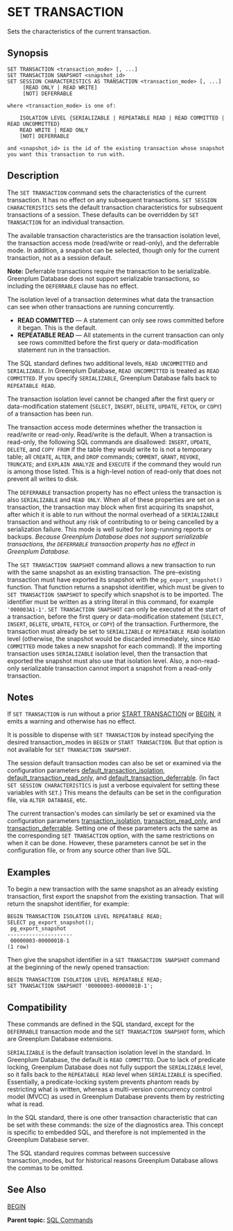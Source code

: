 # SET TRANSACTION 

Sets the characteristics of the current transaction.

## <a id="section2"></a>Synopsis 

``` {#sql_command_synopsis}
SET TRANSACTION <transaction_mode> [, ...]
SET TRANSACTION SNAPSHOT <snapshot_id>
SET SESSION CHARACTERISTICS AS TRANSACTION <transaction_mode> [, ...] 
     [READ ONLY | READ WRITE]
     [NOT] DEFERRABLE

where <transaction_mode> is one of:

    ISOLATION LEVEL {SERIALIZABLE | REPEATABLE READ | READ COMMITTED | READ UNCOMMITTED}
    READ WRITE | READ ONLY
    [NOT] DEFERRABLE

and <snapshot_id> is the id of the existing transaction whose snapshot you want this transaction to run with.
```

## <a id="section3"></a>Description 

The `SET TRANSACTION` command sets the characteristics of the current transaction. It has no effect on any subsequent transactions. `SET SESSION CHARACTERISTICS` sets the default transaction characteristics for subsequent transactions of a session. These defaults can be overridden by `SET TRANSACTION` for an individual transaction.

The available transaction characteristics are the transaction isolation level, the transaction access mode \(read/write or read-only\), and the deferrable mode. In addition, a snapshot can be selected, though only for the current transaction, not as a session default.

**Note:** Deferrable transactions require the transaction to be serializable. Greenplum Database does not support serializable transactions, so including the `DEFERRABLE` clause has no effect.

The isolation level of a transaction determines what data the transaction can see when other transactions are running concurrently.

-   **READ COMMITTED** — A statement can only see rows committed before it began. This is the default.
-   **REPEATABLE READ** — All statements in the current transaction can only see rows committed before the first query or data-modification statement run in the transaction.

The SQL standard defines two additional levels, `READ UNCOMMITTED` and `SERIALIZABLE`. In Greenplum Database, `READ UNCOMMITTED` is treated as `READ COMMITTED`. If you specify `SERIALIZABLE`, Greenplum Database falls back to `REPEATABLE READ`.

The transaction isolation level cannot be changed after the first query or data-modification statement \(`SELECT`, `INSERT`, `DELETE`, `UPDATE`, `FETCH`, or `COPY`\) of a transaction has been run.

The transaction access mode determines whether the transaction is read/write or read-only. Read/write is the default. When a transaction is read-only, the following SQL commands are disallowed: `INSERT`, `UPDATE`, `DELETE`, and `COPY FROM` if the table they would write to is not a temporary table; all `CREATE`, `ALTER`, and `DROP` commands; `COMMENT`, `GRANT`, `REVOKE`, `TRUNCATE`; and `EXPLAIN ANALYZE` and `EXECUTE` if the command they would run is among those listed. This is a high-level notion of read-only that does not prevent all writes to disk.

The `DEFERRABLE` transaction property has no effect unless the transaction is also `SERIALIZABLE` and `READ ONLY`. When all of these properties are set on a transaction, the transaction may block when first acquiring its snapshot, after which it is able to run without the normal overhead of a `SERIALIZABLE` transaction and without any risk of contributing to or being cancelled by a serialization failure. This mode is well suited for long-running reports or backups. *Because Greenplum Database does not support serializable transactions, the `DEFERRABLE` transaction property has no effect in Greenplum Database.*

The `SET TRANSACTION SNAPSHOT` command allows a new transaction to run with the same snapshot as an existing transaction. The pre-existing transaction must have exported its snapshot with the `pg_export_snapshot()` function. That function returns a snapshot identifier, which must be given to `SET TRANSACTION SNAPSHOT` to specify which snapshot is to be imported. The identifier must be written as a string literal in this command, for example `'000003A1-1'`. `SET TRANSACTION SNAPSHOT` can only be executed at the start of a transaction, before the first query or data-modification statement \(`SELECT`, `INSERT`, `DELETE`, `UPDATE`, `FETCH`, or `COPY`\) of the transaction. Furthermore, the transaction must already be set to `SERIALIZABLE` or `REPEATABLE READ` isolation level \(otherwise, the snapshot would be discarded immediately, since `READ COMMITTED` mode takes a new snapshot for each command\). If the importing transaction uses `SERIALIZABLE` isolation level, then the transaction that exported the snapshot must also use that isolation level. Also, a non-read-only serializable transaction cannot import a snapshot from a read-only transaction.

## <a id="section5"></a>Notes 

If `SET TRANSACTION` is run without a prior [START TRANSACTION](START_TRANSACTION.html) or [BEGIN](BEGIN.html), it emits a warning and otherwise has no effect.

It is possible to dispense with `SET TRANSACTION` by instead specifying the desired transaction\_modes in `BEGIN` or `START TRANSACTION`. But that option is not available for `SET TRANSACTION SNAPSHOT`.

The session default transaction modes can also be set or examined via the configuration parameters [default\_transaction\_isolation](../config_params/guc-list.html#default_transaction_isolation), [default\_transaction\_read\_only](../config_params/guc-list.html#default_transaction_read_only), and [default\_transaction\_deferrable](../config_params/guc-list.html#default_transaction_deferrable). \(In fact `SET SESSION CHARACTERISTICS` is just a verbose equivalent for setting these variables with `SET`.\) This means the defaults can be set in the configuration file, via `ALTER DATABASE`, etc.

The current transaction's modes can similarly be set or examined via the configuration parameters [transaction\_isolation](../config_params/guc-list.html#transaction_isolation), [transaction\_read\_only](../config_params/guc-list.html#transaction_read_only), and [transaction\_deferrable](../config_params/guc-list.html#transaction_deferrable). Setting one of these parameters acts the same as the corresponding `SET TRANSACTION` option, with the same restrictions on when it can be done. However, these parameters cannot be set in the configuration file, or from any source other than live SQL.

## <a id="section6"></a>Examples 

To begin a new transaction with the same snapshot as an already existing transaction, first export the snapshot from the existing transaction. That will return the snapshot identifier, for example:

```
BEGIN TRANSACTION ISOLATION LEVEL REPEATABLE READ;
SELECT pg_export_snapshot();
 pg_export_snapshot
---------------------
 00000003-0000001B-1
(1 row)
```

Then give the snapshot identifier in a `SET TRANSACTION SNAPSHOT` command at the beginning of the newly opened transaction:

```
BEGIN TRANSACTION ISOLATION LEVEL REPEATABLE READ;
SET TRANSACTION SNAPSHOT '00000003-0000001B-1';
```

## <a id="section7"></a>Compatibility 

These commands are defined in the SQL standard, except for the `DEFERRABLE` transaction mode and the `SET TRANSACTION SNAPSHOT` form, which are Greenplum Database extensions.

`SERIALIZABLE` is the default transaction isolation level in the standard. In Greenplum Database, the default is `READ COMMITTED`. Due to lack of predicate locking, Greenplum Database does not fully support the `SERIALIZABLE` level, so it falls back to the `REPEATABLE READ` level when `SERIALIZABLE` is specified. Essentially, a predicate-locking system prevents phantom reads by restricting what is written, whereas a multi-version concurrency control model \(MVCC\) as used in Greenplum Database prevents them by restricting what is read.

In the SQL standard, there is one other transaction characteristic that can be set with these commands: the size of the diagnostics area. This concept is specific to embedded SQL, and therefore is not implemented in the Greenplum Database server.

The SQL standard requires commas between successive transaction\_modes, but for historical reasons Greenplum Database allows the commas to be omitted.

## <a id="section8"></a>See Also 

[BEGIN](BEGIN.html)

**Parent topic:** [SQL Commands](../sql_commands/sql_ref.html)

